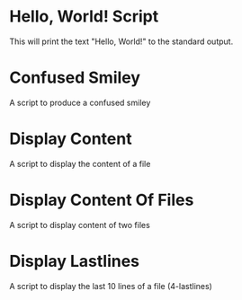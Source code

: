 # Hello, World! Script
This will print the text "Hello, World!" to the standard output.

# Confused Smiley
A script to produce a confused smiley

# Display Content
A script to display the content of a file

# Display Content Of Files
A script to display content of two files

# Display Lastlines
A script to display the last 10 lines of a file (4-lastlines)
